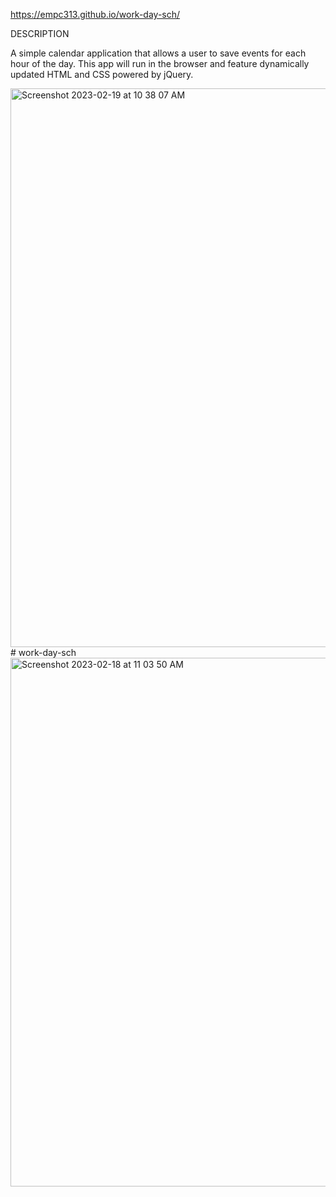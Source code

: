 https://empc313.github.io/work-day-sch/

DESCRIPTION


A simple calendar application that allows a user to save events for each hour of the day. This app will run in the browser and feature dynamically updated HTML and CSS powered by jQuery.

<img width="894" alt="Screenshot 2023-02-19 at 10 38 07 AM" src="https://user-images.githubusercontent.com/122828454/219965092-28644f1c-6e28-4e0c-84e7-168368230d51.png">
# work-day-sch<img width="846" alt="Screenshot 2023-02-18 at 11 03 50 AM" src="https://user-images.githubusercontent.com/122828454/219881400-bb309fce-bdac-4d94-aac2-00cc8d0adfed.png">
